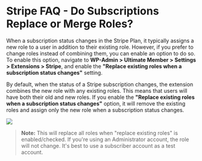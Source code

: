 ---
---
# Stripe FAQ - Do Subscriptions Replace or Merge Roles?
 When a subscription status changes in the Stripe Plan, it typically assigns a new role to a user in addition to their existing role. However, if you prefer to change roles instead of combining them, you can enable an option to do so. To enable this option, navigate to  <strong>WP-Admin &gt; Ultimate Member &gt; Settings &gt; Extensions &gt; Stripe</strong>, and enable the <strong>"Replace existing roles when a subscription status changes"</strong> setting.

 By default, when the status of a Stripe subscription changes, the extension combines the new role with any existing roles. This means that users will have both their old and new roles. If you enable the <strong>"Replace existing roles when a subscription status changes</strong><strong>"</strong> option, it will remove the existing roles and assign only the new role when a subscription status changes.

  ![](https://s3.amazonaws.com/helpscout.net/docs/assets/561c96629033600a7a36d662/images/660ae0768f8fca7f5efd37ee/file-iPWOYInObz.png)

> <strong>Note:</strong> This will replace all roles when "replace existing roles" is enabled/checked. If you're using an Administrator account, the role will not change. It's best to use a subscriber account as a test account.